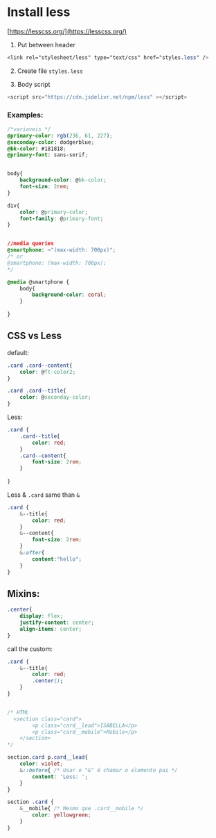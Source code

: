 # Install less

[https://lesscss.org/](https://lesscss.org/)

1. Put between header
 ```css
 <link rel="stylesheet/less" type="text/css" href="styles.less" />
 ```

 2. Create file `styles.less`

 3. Body script
 ```js
 <script src="https://cdn.jsdelivr.net/npm/less" ></script>
 ```

### Examples:

```css
/*variaveis */
@primary-color: rgb(236, 61, 227);
@seconday-color: dodgerblue;
@bk-color: #181818;
@primary-font: sans-serif;


body{
    background-color: @bk-color;
    font-size: 2rem;    
}

div{
    color: @primary-color;
    font-family: @primary-font;
}


//media queries
@smartphone: ~"(max-width: 700px)";
/* or
@smartphone: (max-width: 700px);
*/

@media @smartphone {
    body{
        background-color: coral;
    }
    
}
 ```

## CSS vs Less
default:
```css
.card .card--content{
    color: @ft-color2;
}

.card .card--title{
    color: @seconday-color;
}

```

Less:
```css
.card {
    .card--title{
        color: red;
    }
    .card--content{
        font-size: 2rem;        
    }
    
}
```

Less &  `.card` same than `&`
```css
.card {
    &--title{
        color: red;
    }
    &--content{
        font-size: 2rem;        
    }
    &:after{
        content:"hello";
    }
}
```

## Mixins:

```css
.center{
    display: flex;
    justify-content: center;
    align-items: center;
}
```

call the custom:

```css
.card {
    &--title{
        color: red;
        .center();
    }
}


/* HTML
  <section class="card">
        <p class="card__lead">ISABELLA</p>
        <p class="card__mobile">Mobile</p>
    </section>
*/

section.card p.card__lead{
    color: violet;
    &::before{ /* Usar o "&" é chamar o elemento pai */
        content: 'Less: ';
    }    
}

section .card {    
    &__mobile{ /* Mesmo que .card__mobile */
        color: yellowgreen;
    }    
}
```


